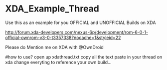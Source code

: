 # XDA_Example_Thread

Use this as an example for you OFFICIAL and UNOFFICIAL Builds on XDA

http://forum.xda-developers.com/nexus-6p/development/rom-6-0-1-official-ownrom-v3-0-t3357338?nocache=1&styleid=22

Please do Mention me on XDA with @OwnDroid

#how to use?
open up xdathread.txt
copy all the text
paste in your thread on xda
change everyting to reference your own build...
